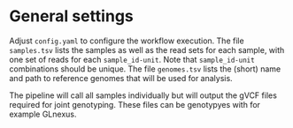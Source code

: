 # General settings

Adjust `config.yaml` to configure the workflow execution.
The file `samples.tsv` lists the samples as well as the read sets for each sample, with one set of reads for each `sample_id-unit`. Note that `sample_id-unit` combinations should be unique.
The file `genomes.tsv` lists the (short) name and path to reference genomes that will be used for analysis.

The pipeline will call all samples individually but will output the gVCF files required for joint genotyping. These files can be genotypyes with for example GLnexus.
